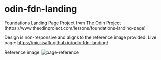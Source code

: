 # odin-fdn-landing
 Foundations Landing Page Project from The Odin Project (https://www.theodinproject.com/lessons/foundations-landing-page)
 
 Design is non-responsive and aligns to the reference image provided. Live page: https://micaisafk.github.io/odin-fdn-landing/
 
 Reference image:
![page-reference](https://github.com/user-attachments/assets/cb4e40cf-49f5-4c9e-8f35-bbd000dba9a5)

